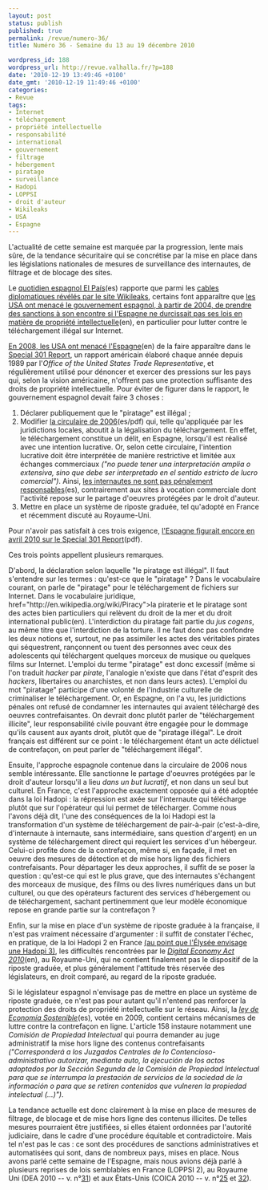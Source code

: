 ```yaml
---
layout: post
status: publish
published: true
permalink: /revue/numero-36/
title: Numéro 36 - Semaine du 13 au 19 décembre 2010

wordpress_id: 188
wordpress_url: http://revue.valhalla.fr/?p=188
date: '2010-12-19 13:49:46 +0100'
date_gmt: '2010-12-19 11:49:46 +0100'
categories:
- Revue
tags:
- Internet
- téléchargement
- propriété intellectuelle
- responsabilité
- international
- gouvernement
- filtrage
- hébergement
- piratage
- surveillance
- Hadopi
- LOPPSI
- droit d'auteur
- Wikileaks
- USA
- Espagne
---
```

<p>L'actualité de cette semaine est marquée par la progression, lente mais sûre, de la tendance sécuritaire qui se concrétise par la mise en place dans les législations nationales de mesures de surveillance des internautes, de filtrage et de blocage des sites.</p>
<p>Le <a href="http://www.elpais.com/articulo/espana/EE/UU/ejecuto/plan/conseguir/ley/antidescargas/elpepuesp/20101203elpepunac_52/">quotidien espagnol El País</a><span class="lang">(es)</span> rapporte que parmi les <a href="http://revue.valhalla.fr/numeros/34/">cables diplomatiques révélés par le site Wikileaks</a>, certains font apparaître que <a href="http://www.eff.org/deeplinks/2010/12/not-so-gentle-persuasion-us-bullies-spain-proposed">les USA ont menacé le gouvernement espagnol, à partir de 2004, de prendre des sanctions à son encontre si l'Espagne ne durcissait pas ses lois en matière de propriété intellectuelle</a><span class="lang">(en)</span>, en particulier pour lutter contre le téléchargement illégal sur Internet. </p>
<p><a href="http://www.elpais.com/articulo/espana/Cable/presiones/Espana/combata/pirateria/elpepuint/20101203elpepunac_46/Tes">En 2008, les USA ont menacé l'Espagne</a><span class="lang">(en)</span> de la faire apparaître dans le <a href="http://www.eff.org/deeplinks/2010/04/shaping-ip-laws-not-so-gentle-persuasion-special">Special 301 Report</a>, un rapport américain élaboré chaque année depuis 1989 par l'<i>Office of the United States Trade Representative</i>, et régulièrement utilisé pour dénoncer et exercer des pressions sur les pays qui, selon la vision américaine, n'offrent pas une protection suffisante des droits de propriété intellectuelle. Pour éviter de figurer dans le rapport, le gouvernement espagnol devait faire 3 choses : </p>
<ol>
<li>Déclarer publiquement que le "piratage" est illégal ;</li>
<li>Modifier <a href="http://aui.es/IMG/pdf_CIRCULAR1-2006-FISCALIA.pdf">la circulaire de 2006</a><span class="lang">(es/pdf)</span> qui, telle qu'appliquée par les juridictions locales, aboutit à la légalisation du téléchargement. En effet, le téléchargement constitue un délit, en Espagne, lorsqu'il est réalisé avec une intention lucrative. Or, selon cette circulaire, l'intention lucrative doit être interprétée de manière restrictive et limitée aux échanges commerciaux <i>("no puede tener una interpretación amplia o extensiva, sino que debe ser interpretado en el sentido estricto de lucro comercial")</i>. Ainsi, <a href="http://www.elmundo.es/navegante/2006/11/01/tecnologia/1162383709.html">les internautes ne sont pas pénalement responsables</a><span class="lang">(es)</span>, contrairement aux sites à vocation commerciale dont l'activité repose sur le partage d'oeuvres protégées par le droit d'auteur.</li>
<li>Mettre en place un système de riposte graduée, tel qu'adopté en France et récemment discuté au Royaume-Uni.</li>
</ol>
<p>Pour n'avoir pas satisfait à ces trois exigence, <a href="http://www.ustr.gov/webfm_send/1906">l'Espagne figurait encore en avril 2010 sur le Special 301 Report</a><span class="lang">(pdf)</span>.</p>
<p>Ces trois points appellent plusieurs remarques.</p>
<p>D'abord, la déclaration selon laquelle "le piratage est illégal". Il faut s'entendre sur les termes : qu'est-ce que le "piratage" ? Dans le vocabulaire courant, on parle de "piratage" pour le téléchargement de fichiers sur Internet. Dans le vocabulaire juridique, <a<br />
href="http://en.wikipedia.org/wiki/Piracy">la piraterie et le piratage sont des actes bien particuliers qui relèvent du droit de la mer et du droit international public</a><span class="lang">(en)</span>. L'interdiction du piratage fait partie du <i>jus cogens</i>, au même titre que l'interdiction de la torture. Il ne faut donc pas confondre les deux notions et, surtout, ne pas assimiler les actes des véritables pirates qui séquestrent, rançonnent ou tuent des personnes avec ceux des adolescents qui téléchargent quelques morceux de musique ou quelques films sur Internet. L'emploi du terme "piratage" est donc excessif (même si l'on traduit <i>hacker</i> par <i>pirate</i>, l'analogie n'existe que dans l'état d'esprit des <i>hackers</i>, libertaires ou anarchistes, et non dans leurs actes). L'emploi du mot "piratage" participe d'une volonté de l'industrie culturelle de criminaliser le téléchargement. Or, en Espagne, on l'a vu, les juridictions pénales ont refusé de condamner les internautes qui avaient téléchargé des oeuvres contrefaisantes. On devrait donc plutôt parler de "téléchargement illicite", leur responsabilité civile pouvant être engagée pour le dommage qu'ils causent aux ayants droit, plutôt que de "piratage illégal". Le droit français est différent sur ce point : le téléchargement étant un acte délictuel de contrefaçon, on peut parler de "téléchargement illégal".</p>
<p>Ensuite, l'approche espagnole contenue dans la circulaire de 2006 nous semble intéressante. Elle sanctionne le partage d'oeuvres protégées par le droit d'auteur lorsqu'il a lieu <i>dans un but lucratif</i>, et non dans un seul but culturel. En France, c'est l'approche exactement opposée qui a été adoptée dans la loi Hadopi : la répression est axée sur l'internaute qui télécharge plutôt que sur l'opérateur qui lui permet de télécharger. Comme nous l'avons déjà dit, l'une des conséquences de la loi Hadopi est la transformation d'un système de téléchargement de pair-à-pair (c'est-à-dire, d'internaute à internaute, sans intermédiaire, sans question d'argent) en un système de téléchargement direct qui requiert les services d'un hébergeur. Celui-ci profite donc de la contrefaçon, même si, en façade, il met en oeuvre des mesures de détection et de mise hors ligne des fichiers contrefaisants. Pour départager les deux approches, il suffit de se poser la question : qu'est-ce qui est le plus grave, que des internautes s'échangent des morceaux de musique, des films ou des livres numériques dans un but culturel, ou que des opérateurs facturent des services d'hébergement ou de téléchargement, sachant pertinemment que leur modèle économique repose en grande partie sur la contrefaçon ?</p>
<p>Enfin, sur la mise en place d'un système de riposte graduée à la française, il n'est pas vraiment nécessaire d'argumenter : il suffit de constater l'échec, en pratique, de la loi Hadopi 2 en France <a href="http://www.numerama.com/magazine/17612-nicolas-sarkozy-favorable-a-une-hadopi-3-et-un-conseil-national-du-numerique.html">(au point que l'Élysée envisage une Hadopi 3)</a>, les difficultés rencontrées par le <a href="http://www.legislation.gov.uk/ukpga/2010/24"><i>Digital Economy Act 2010</i></a><span class="lang">(en)</span>, au Royaume-Uni, qui ne contient finalement pas le dispositif de la riposte graduée, et plus généralement l'attitude très réservée des législateurs, en droit comparé, au regard de la riposte graduée.</p>
<p>Si le législateur espagnol n'envisage pas de mettre en place un système de riposte graduée, ce n'est pas pour autant qu'il n'entend pas renforcer la protection des droits de propriété intellectuelle sur le réseau. Ainsi, la <a href="http://www.economiasostenible.gob.es/ley-de-economia-sostenible/"><i>ley de Economía Sostenible</i></a><span class="lang">(es)</span>, votée en 2009, contient certains mécanismes de luttre contre la contrefaçon en ligne. L'article 158 instaure notamment une <i>Comisión de Propiedad Intelectual</i> qui pourra demander au juge administratif la mise hors ligne des contenus contrefaisants <i>("Corresponderá a los Juzgados Centrales de lo Contencioso-administrativo autorizar, mediante auto, la ejecución de los actos adoptados por la Sección Segunda de la Comisión de Propiedad Intelectual para que se interrumpa la prestación de servicios de la sociedad de la información o para que se retiren contenidos que vulneren la propiedad intelectual (...)")</i>.</p>
<p>La tendance actuelle est donc clairement à la mise en place de mesures de filtrage, de blocage et de mise hors ligne des contenus illicites. De telles mesures pourraient être justifiées, si elles étaient ordonnées par l'autorité judiciaire, dans le cadre d'une procédure équitable et contradictoire. Mais tel n'est pas le cas : ce sont des procédures de sanctions administratives et automatisées qui sont,  dans de nombreux pays, mises en place. Nous avons parlé cette semaine de l'Espagne, mais nous avions déjà parlé à plusieurs reprises de lois semblables en France (LOPPSI 2), au Royaume Uni (DEA 2010 -- v. n°<a href="http://revue.valhalla.fr/numeros/31/">31</a>) et aux États-Unis (COICA 2010 -- v. n°<a href="http://revue.valhalla.fr/numeros/25/">25</a> et <a href="http://revue.valhalla.fr/numeros/32/">32</a>).</p>
